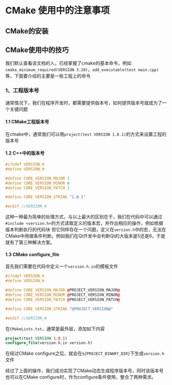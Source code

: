 # CMake 使用中的注意事项

## CMake的安装

## CMake使用中的技巧

我们默认查看该文档的人，已经掌握了cmake的基本命令，例如`cmake_minimum_required(VERSION 3.20)`，`add_executable(test main.cpp)`等，下面要介绍的主要是一些工程上的命令

### 1、工程版本号

通常情况下，我们在程序开发时，都需要提供版本号，如何提供版本号就成为了一个关键问题

#### 1.1 CMake工程版本号

在cmake中，通常我们可以用`project(test VERSION 1.0.1)`的方式来设置工程的版本号

#### 1.2 C++中的版本号

```c++
#ifndef VERSION_H
#define VERSION_H

#define CORE_VERSION_MAJOR 1
#define CORE_VERSION_MINOR 0
#define CORE_VERSION_PATCH 1

#define CORE_VERSION_STRING "1.0.1"

#endif //VERSION_H
```

这种一种最为简单的处理方式，与以上最大的区别在于，我们在代码中可以通过`#include <version.h>`的方式读取定义的版本宏，并作出相应的操作，例如依据版本判断执行的代码块
但它同样存在一个问题，定义在`version.h`中的宏，无法在CMake中用做条件判断。例如我们在Qt开发中会判断Qt的大版本是5还是6，于是就有了第三种解决方案。

#### 1.3 CMake configure_file

首先我们需要在代码中定义一个`version.h.in`的模板文件
```C++
#ifndef VERSION_H
#define VERSION_H

#define CORE_VERSION_MAJOR @PROJECT_VERSION_MAJOR@
#define CORE_VERSION_MINOR @PROJECT_VERSION_MINOR@
#define CORE_VERSION_PATCH @PROJECT_VERSION_PATCH@

#define CORE_VERSION_STRING "@PROJECT_VERSION@"

#endif //VERSION_H
```

在`CMakeLists.txt`，通常是最外层，添加如下内容
```CMake
project(test VERSION 1.0.1)
configure_file(version.h.in version.h)
```

在经过CMake configure之后，就会在`${PROJECT_BINARY_DIR}`下生成`version.h`文件

经过了上面的操作，我们成功实现了CMake动态生成程序版本号，同时该版本号也可以在CMake configure时，作为configure条件使用，整合了两种需求。

